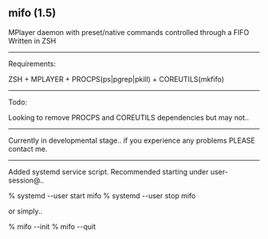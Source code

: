 mifo (1.5)
---------

MPlayer daemon with preset/native commands controlled through a FIFO
Written in ZSH

---------

Requirements:

ZSH + MPLAYER + PROCPS(ps|pgrep|pkill) + COREUTILS(mkfifo)

---------

Todo:

Looking to remove PROCPS and COREUTILS dependencies but may not..

---------

Currently in developmental stage.. if you experience any problems PLEASE contact me.

---------

Added systemd service script.
Recommended starting under user-session@..

  % systemd --user start mifo
  % systemd --user stop mifo

or simply..

  % mifo --init
  % mifo --quit
